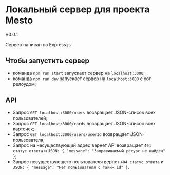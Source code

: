 # Локальный сервер для проекта Mesto

V0.0.1

Сервер написан на Express.js

## Чтобы запустить сервер

- команда `npm run start` запускает сервер на `localhost:3000`;
- команда `npm run dev` запускает сервер на `localhost:3000` с хот релоудом;

## API

- Запрос `GET localhost:3000/users` возвращает JSON-список всех пользователей;
- Запрос `GET localhost:3000/cards` возвращает JSON-список всех карточек;
- Запрос `GET localhost:3000/users/userId` возвращает JSON-пользователя;
- Запрос на несуществующий адрес вернет API возвращает `404 статус ответа` и `JSON: { "message": "Запрашиваемый ресурс не найден" }`;
- Запрос несуществующего пользователя вернет `404 статус ответа` и `JSON: { "message": "Нет пользователя с таким id" }`.
